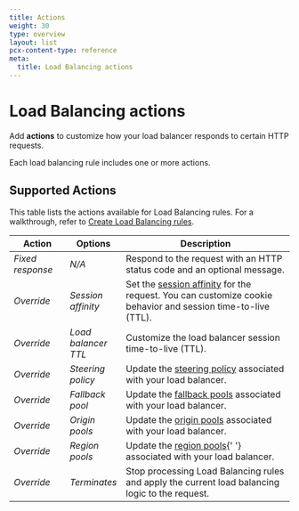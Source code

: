 ```yaml
---
title: Actions
weight: 30
type: overview
layout: list
pcx-content-type: reference
meta:
  title: Load Balancing actions
---
```


# Load Balancing actions

Add **actions** to customize how your load balancer responds to certain HTTP requests.

Each load balancing rule includes one or more actions.

## Supported Actions

This table lists the actions available for Load Balancing rules. For a walkthrough, refer to [Create Load Balancing rules](/load-balancing/create-rules/).

<table style="width:100%">
  <thead>
    <tr>
      <th style="width:20%">Action</th>
      <th style="width:20%">Options</th>
      <th>Description</th>
    </tr>
  </thead>
  <tbody>
    <tr>
      <td>
        <em>Fixed response</em>
      </td>
      <td>
        <em>N/A</em>
      </td>
      <td>Respond to the request with an HTTP status code and an optional message.</td>
    </tr>
    <tr>
      <td>
        <em>Override</em>
      </td>
      <td>
        <em>Session affinity</em>
      </td>
      <td>
        Set the <a href="/understand-basics/session-affinity">session affinity</a> for the request.
        You can customize cookie behavior and session time-to-live (TTL).
      </td>
    </tr>
    <tr>
      <td>
        <em>Override</em>
      </td>
      <td>
        <em>Load balancer TTL</em>
      </td>
      <td>Customize the load balancer session time-to-live (TTL).</td>
    </tr>
    <tr>
      <td>
        <em>Override</em>
      </td>
      <td>
        <em>Steering policy</em>
      </td>
      <td>
        Update the <a href="/understand-basics/traffic-steering">steering policy</a> associated with
        your load balancer.
      </td>
    </tr>
    <tr>
      <td>
        <em>Override</em>
      </td>
      <td>
        <em>Fallback pool</em>
      </td>
      <td>
        Update the <a href="/understand-basics/traffic-steering">fallback pools</a> associated with
        your load balancer.
      </td>
    </tr>
    <tr>
      <td>
        <em>Override</em>
      </td>
      <td>
        <em>Origin pools</em>
      </td>
      <td>
        Update the <a href="/understand-basics/pools">origin pools</a> associated with your load
        balancer.
      </td>
    </tr>
    <tr>
      <td>
        <em>Override</em>
      </td>
      <td>
        <em>Region pools</em>
      </td>
      <td>
        Update the <a href="/understand-basics/traffic-steering#geo-steering">region pools</a>{' '}
        associated with your load balancer.
      </td>
    </tr>
    <tr>
      <td>
        <em>Override</em>
      </td>
      <td>
        <em>Terminates</em>
      </td>
      <td>
        Stop processing Load Balancing rules and apply the current load balancing logic to the
        request.
      </td>
    </tr>
  </tbody>
</table>
